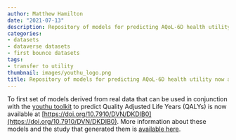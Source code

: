 ```yaml
---
author: Matthew Hamilton
date: "2021-07-13"
description: Repository of models for predicting AQoL-6D health utility now available.
categories:
- datasets
- dataverse datasets
- first bounce datasets
tags:
- transfer to utility
thumbnail: images/youthu_logo.png
title: Repository of models for predicting AQoL-6D health utility now available.
---
```


To first set of models derived from real data that can be used in conjunction with the [youthu toolkit](https://ready4-dev.github.io/youthu/index.html) to predict Quality Adjusted Life Years (QALYs) is now available at [https://doi.org/10.7910/DVN/DKDIB0](https://doi.org/10.7910/DVN/DKDIB0). More information about these models and the study that generated them is [available here](../insights_ttu_aqol6d).



